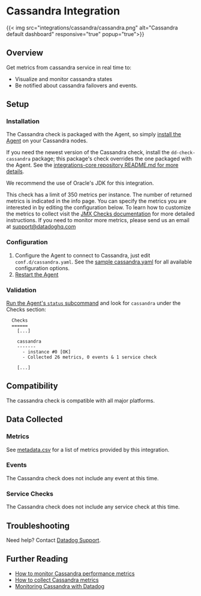 # Cassandra Integration
{{< img src="integrations/cassandra/cassandra.png" alt="Cassandra default dashboard" responsive="true" popup="true">}}
## Overview

Get metrics from cassandra service in real time to:

* Visualize and monitor cassandra states
* Be notified about cassandra failovers and events.

## Setup
### Installation

The Cassandra check is packaged with the Agent, so simply [install the Agent](https://app.datadoghq.com/account/settings#agent) on your Cassandra nodes.

If you need the newest version of the Cassandra check, install the `dd-check-cassandra` package; this package's check overrides the one packaged with the Agent. See the [integrations-core repository README.md for more details](https://docs.datadoghq.com/agent/faq/install-core-extra/).

We recommend the use of Oracle's JDK for this integration.

This check has a limit of 350 metrics per instance. The number of returned metrics is indicated in the info page. You can specify the metrics you are interested in by editing the configuration below. To learn how to customize the metrics to collect visit the [JMX Checks documentation](https://docs.datadoghq.com/integrations/java/) for more detailed instructions. If you need to monitor more metrics, please send us an email at support@datadoghq.com

### Configuration

1. Configure the Agent to connect to Cassandra, just edit `conf.d/cassandra.yaml`. See the [sample  cassandra.yaml](https://github.com/DataDog/integrations-core/blob/master/cassandra/conf.yaml.example) for all available configuration options.
2. [Restart the Agent](https://docs.datadoghq.com/agent/faq/agent-commands/#start-stop-restart-the-agent)

### Validation

[Run the Agent's `status` subcommand](https://docs.datadoghq.com/agent/faq/agent-commands/#agent-status-and-information) and look for `cassandra` under the Checks section:

```
  Checks
  ======
    [...]

    cassandra
    -------
      - instance #0 [OK]
      - Collected 26 metrics, 0 events & 1 service check

    [...]
```

## Compatibility

The cassandra check is compatible with all major platforms.

## Data Collected
### Metrics
See [metadata.csv](https://github.com/DataDog/integrations-core/blob/master/cassandra/metadata.csv) for a list of metrics provided by this integration.

### Events
The Cassandra check does not include any event at this time.

### Service Checks
The Cassandra check does not include any service check at this time.

## Troubleshooting
Need help? Contact [Datadog Support](http://docs.datadoghq.com/help/).

## Further Reading

* [How to monitor Cassandra performance metrics](https://www.datadoghq.com/blog/how-to-monitor-cassandra-performance-metrics/)
* [How to collect Cassandra metrics](https://www.datadoghq.com/blog/how-to-collect-cassandra-metrics/)
* [Monitoring Cassandra with Datadog](https://www.datadoghq.com/blog/monitoring-cassandra-with-datadog/)
